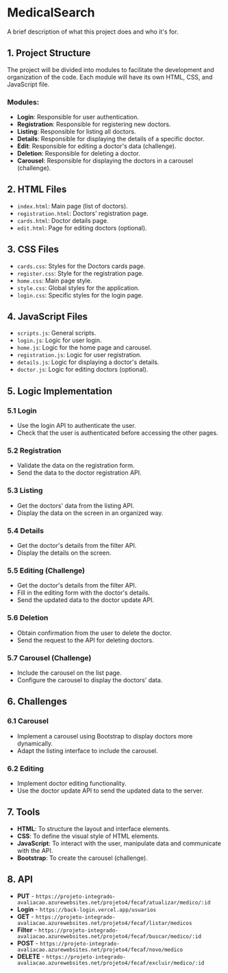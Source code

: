 # MedicalSearch

A brief description of what this project does and who it's for.

## 1. Project Structure

The project will be divided into modules to facilitate the development and organization of the code. Each module will have its own HTML, CSS, and JavaScript file.

### Modules:

- **Login**: Responsible for user authentication.
- **Registration**: Responsible for registering new doctors.
- **Listing**: Responsible for listing all doctors.
- **Details**: Responsible for displaying the details of a specific doctor.
- **Edit**: Responsible for editing a doctor's data (challenge).
- **Deletion**: Responsible for deleting a doctor.
- **Carousel**: Responsible for displaying the doctors in a carousel (challenge).

## 2. HTML Files

- `index.html`: Main page (list of doctors).
- `registration.html`: Doctors' registration page.
- `cards.html`: Doctor details page.
- `edit.html`: Page for editing doctors (optional).

## 3. CSS Files

- `cards.css`: Styles for the Doctors cards page.
- `register.css`: Style for the registration page.
- `home.css`: Main page style.
- `style.css`: Global styles for the application.
- `login.css`: Specific styles for the login page.

## 4. JavaScript Files

- `scripts.js`: General scripts.
- `login.js`: Logic for user login.
- `home.js`: Logic for the home page and carousel.
- `registration.js`: Logic for user registration.
- `details.js`: Logic for displaying a doctor's details.
- `doctor.js`: Logic for editing doctors (optional).

## 5. Logic Implementation

### 5.1 Login

- Use the login API to authenticate the user.
- Check that the user is authenticated before accessing the other pages.

### 5.2 Registration

- Validate the data on the registration form.
- Send the data to the doctor registration API.

### 5.3 Listing

- Get the doctors' data from the listing API.
- Display the data on the screen in an organized way.

### 5.4 Details

- Get the doctor's details from the filter API.
- Display the details on the screen.

### 5.5 Editing (Challenge)

- Get the doctor's details from the filter API.
- Fill in the editing form with the doctor's details.
- Send the updated data to the doctor update API.

### 5.6 Deletion

- Obtain confirmation from the user to delete the doctor.
- Send the request to the API for deleting doctors.

### 5.7 Carousel (Challenge)

- Include the carousel on the list page.
- Configure the carousel to display the doctors' data.

## 6. Challenges

### 6.1 Carousel

- Implement a carousel using Bootstrap to display doctors more dynamically.
- Adapt the listing interface to include the carousel.

### 6.2 Editing

- Implement doctor editing functionality.
- Use the doctor update API to send the updated data to the server.

## 7. Tools

- **HTML**: To structure the layout and interface elements.
- **CSS**: To define the visual style of HTML elements.
- **JavaScript**: To interact with the user, manipulate data and communicate with the API.
- **Bootstrap**: To create the carousel (challenge).

## 8. API

- **PUT** - `https://projeto-integrado-avaliacao.azurewebsites.net/projeto4/fecaf/atualizar/medico/:id`
- **Login** - `https://back-login.vercel.app/usuarios`
- **GET** - `https://projeto-integrado-avaliacao.azurewebsites.net/projeto4/fecaf/listar/medicos`
- **Filter** - `https://projeto-integrado-avaliacao.azurewebsites.net/projeto4/fecaf/buscar/medico/:id`
- **POST** - `https://projeto-integrado-avaliacao.azurewebsites.net/projeto4/fecaf/novo/medico`
- **DELETE** - `https://projeto-integrado-avaliacao.azurewebsites.net/projeto4/fecaf/excluir/medico/:id`
